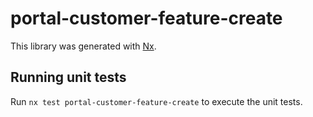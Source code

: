 # portal-customer-feature-create

This library was generated with [Nx](https://nx.dev).

## Running unit tests

Run `nx test portal-customer-feature-create` to execute the unit tests.
